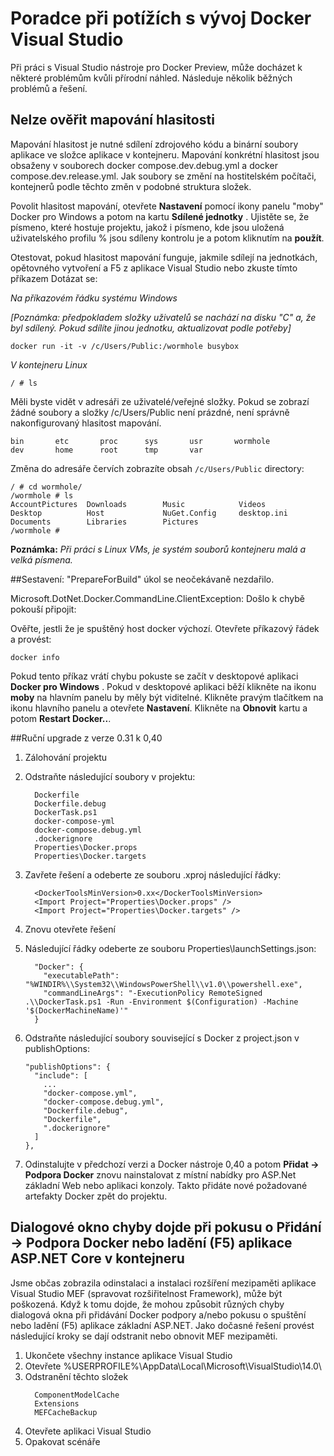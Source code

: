 <properties
   pageTitle="Odstraňování chyb při klienta Docker v systému Windows pomocí aplikace Visual Studio | Microsoft Azure"
   description="Řešení problémů, ke kterým dojít při použití Visual Studio k vytvoření a nasazení webové aplikace pomocí aplikace Visual Studio Docker ve Windows."
   services="azure-container-service"
   documentationCenter="na"
   authors="mlearned"
   manager="douge"
   editor="" />
<tags
   ms.service="multiple"
   ms.devlang="dotnet"
   ms.topic="article"
   ms.tgt_pltfrm="na"
   ms.workload="multiple"
   ms.date="06/08/2016"
   ms.author="allclark" />

# <a name="troubleshooting-visual-studio-docker-development"></a>Poradce při potížích s vývoj Docker Visual Studio

Při práci s Visual Studio nástroje pro Docker Preview, může docházet k některé problémům kvůli přírodní náhled.
Následuje několik běžných problémů a řešení.


## <a name="unable-to-validate-volume-mapping"></a>Nelze ověřit mapování hlasitosti
Mapování hlasitost je nutné sdílení zdrojového kódu a binární soubory aplikace ve složce aplikace v kontejneru.  Mapování konkrétní hlasitost jsou obsaženy v souborech docker compose.dev.debug.yml a docker compose.dev.release.yml. Jak soubory se změní na hostitelském počítači, kontejnerů podle těchto změn v podobné struktura složek.

Povolit hlasitost mapování, otevřete **Nastavení** pomocí ikony panelu "moby" Docker pro Windows a potom na kartu **Sdílené jednotky** .  Ujistěte se, že písmeno, které hostuje projektu, jakož i písmeno, kde jsou uložená uživatelského profilu % jsou sdíleny kontrolu je a potom kliknutím na **použít**.

Otestovat, pokud hlasitost mapování funguje, jakmile sdílejí na jednotkách, opětovného vytvoření a F5 z aplikace Visual Studio nebo zkuste tímto příkazem Dotázat se:

*Na příkazovém řádku systému Windows*

*[Poznámka: předpokladem složky uživatelů se nachází na disku "C" a, že byl sdílený.  Pokud sdílíte jinou jednotku, aktualizovat podle potřeby]*
```
docker run -it -v /c/Users/Public:/wormhole busybox
```

*V kontejneru Linux*

```
/ # ls
```

Měli byste vidět v adresáři ze uživatelé/veřejné složky.
Pokud se zobrazí žádné soubory a složky /c/Users/Public není prázdné, není správně nakonfigurovaný hlasitost mapování. 

```
bin       etc       proc      sys       usr       wormhole
dev       home      root      tmp       var
```

Změna do adresáře červích zobrazíte obsah `/c/Users/Public` directory:

```
/ # cd wormhole/
/wormhole # ls
AccountPictures  Downloads        Music            Videos
Desktop          Host             NuGet.Config     desktop.ini
Documents        Libraries        Pictures
/wormhole #
```

**Poznámka:** *Při práci s Linux VMs, je systém souborů kontejneru malá a velká písmena.*

##<a name="build--prepareforbuild-task-failed-unexpectedly"></a>Sestavení: "PrepareForBuild" úkol se neočekávaně nezdařilo.

Microsoft.DotNet.Docker.CommandLine.ClientException: Došlo k chybě pokouší připojit:

Ověřte, jestli že je spuštěný host docker výchozí. Otevřete příkazový řádek a provést:

```
docker info
```

Pokud tento příkaz vrátí chybu pokuste se začít v desktopové aplikaci **Docker pro Windows** .  Pokud v desktopové aplikaci běží klikněte na ikonu **moby** na hlavním panelu by měly být viditelné. Klikněte pravým tlačítkem na ikonu hlavního panelu a otevřete **Nastavení**.  Klikněte na **Obnovit** kartu a potom **Restart Docker..**.

##<a name="manually-upgrading-from-version-031-to-040"></a>Ruční upgrade z verze 0.31 k 0,40


1. Zálohování projektu
1. Odstraňte následující soubory v projektu:

    ```
      Dockerfile
      Dockerfile.debug
      DockerTask.ps1
      docker-compose-yml
      docker-compose.debug.yml
      .dockerignore
      Properties\Docker.props
      Properties\Docker.targets
    ```

1. Zavřete řešení a odeberte ze souboru .xproj následující řádky:

    ```
      <DockerToolsMinVersion>0.xx</DockerToolsMinVersion>
      <Import Project="Properties\Docker.props" />
      <Import Project="Properties\Docker.targets" />
    ```

1. Znovu otevřete řešení
1. Následující řádky odeberte ze souboru Properties\launchSettings.json:

    ```
      "Docker": {
        "executablePath": "%WINDIR%\\System32\\WindowsPowerShell\\v1.0\\powershell.exe",
        "commandLineArgs": "-ExecutionPolicy RemoteSigned .\\DockerTask.ps1 -Run -Environment $(Configuration) -Machine '$(DockerMachineName)'"
      }
    ```

1. Odstraňte následující soubory související s Docker z project.json v publishOptions:

    ```
    "publishOptions": {
      "include": [
        ...
        "docker-compose.yml",
        "docker-compose.debug.yml",
        "Dockerfile.debug",
        "Dockerfile",
        ".dockerignore"
      ]
    },
    ```

1. Odinstalujte v předchozí verzi a Docker nástroje 0,40 a potom **Přidat -> Podpora Docker** znovu nainstalovat z místní nabídky pro ASP.Net základní Web nebo aplikaci konzoly. Takto přidáte nové požadované artefakty Docker zpět do projektu. 

## <a name="an-error-dialog-occurs-when-attempting-to-add-docker-support-or-debug-f5-an-aspnet-core-application-in-a-container"></a>Dialogové okno chyby dojde při pokusu o **Přidání -> Podpora Docker** nebo ladění (F5) aplikace ASP.NET Core v kontejneru

Jsme občas zobrazila odinstalaci a instalaci rozšíření mezipaměti aplikace Visual Studio MEF (spravovat rozšiřitelnost Framework), může být poškozená. Když k tomu dojde, že mohou způsobit různých chyby dialogová okna při přidávání Docker podpory a/nebo pokusu o spuštění nebo ladění (F5) aplikace základní ASP.NET. Jako dočasné řešení provést následující kroky se dají odstranit nebo obnovit MEF mezipaměti.

1. Ukončete všechny instance aplikace Visual Studio
1. Otevřete %USERPROFILE%\AppData\Local\Microsoft\VisualStudio\14.0\
1. Odstranění těchto složek
     ```
       ComponentModelCache
       Extensions
       MEFCacheBackup
    ```
1. Otevřete aplikaci Visual Studio
1. Opakovat scénáře 
